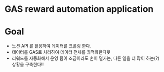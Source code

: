 # GAS reward automation application

# Goal
- 노션 API 를 활용하여 데이터를 크롤링 한다. 
- 데이터를 GAS로 처리하여 데이터 전체를 최적화한다햣
- 리워드를 자동화해서 운영 팀이 조금이라도 손이 덜가는, 다른 일을 더 많이 하는(?) 상황을 구축한다!!
